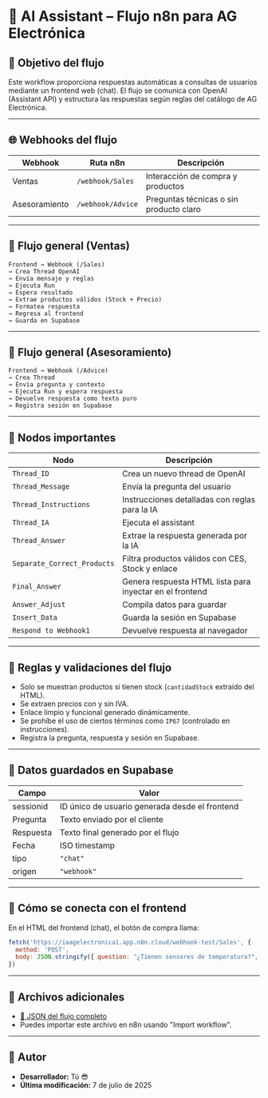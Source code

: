 # 🤖 AI Assistant – Flujo n8n para AG Electrónica

## 🎯 Objetivo del flujo

Este workflow proporciona respuestas automáticas a consultas de usuarios mediante un frontend web (chat). El flujo se comunica con OpenAI (Assistant API) y estructura las respuestas según reglas del catálogo de AG Electrónica.

---

## 🌐 Webhooks del flujo

| Webhook        | Ruta n8n                             | Descripción                             |
|----------------|--------------------------------------|-----------------------------------------|
| Ventas         | `/webhook/Sales`                     | Interacción de compra y productos       |
| Asesoramiento  | `/webhook/Advice`                    | Preguntas técnicas o sin producto claro |

---

## 🔄 Flujo general (Ventas)

```text
Frontend → Webhook (/Sales) 
→ Crea Thread OpenAI 
→ Envía mensaje y reglas 
→ Ejecuta Run 
→ Espera resultado 
→ Extrae productos válidos (Stock + Precio)
→ Formatea respuesta
→ Regresa al frontend
→ Guarda en Supabase
```

---

## 🔁 Flujo general (Asesoramiento)

```text
Frontend → Webhook (/Advice)
→ Crea Thread
→ Envia pregunta y contexto
→ Ejecuta Run y espera respuesta
→ Devuelve respuesta como texto puro
→ Registra sesión en Supabase
```

---

## 📌 Nodos importantes

| Nodo                 | Descripción                                               |
|----------------------|-----------------------------------------------------------|
| `Thread_ID`          | Crea un nuevo thread de OpenAI                            |
| `Thread_Message`     | Envía la pregunta del usuario                             |
| `Thread_Instructions`| Instrucciones detalladas con reglas para la IA           |
| `Thread_IA`          | Ejecuta el assistant                                       |
| `Thread_Answer`      | Extrae la respuesta generada por la IA                    |
| `Separate_Correct_Products` | Filtra productos válidos con CES, Stock y enlace   |
| `Final_Answer`       | Genera respuesta HTML lista para inyectar en el frontend  |
| `Answer_Adjust`      | Compila datos para guardar                                |
| `Insert_Data`        | Guarda la sesión en Supabase                              |
| `Respond to Webhook1`| Devuelve respuesta al navegador                           |

---

## 🧠 Reglas y validaciones del flujo

- Solo se muestran productos si tienen stock (`cantidadStock` extraído del HTML).
- Se extraen precios con y sin IVA.
- Enlace limpio y funcional generado dinámicamente.
- Se prohíbe el uso de ciertos términos como `IP67` (controlado en instrucciones).
- Registra la pregunta, respuesta y sesión en Supabase.

---

## 🧾 Datos guardados en Supabase

| Campo        | Valor                                        |
|--------------|----------------------------------------------|
| sessionid    | ID único de usuario generada desde el frontend |
| Pregunta     | Texto enviado por el cliente                  |
| Respuesta    | Texto final generado por el flujo             |
| Fecha        | ISO timestamp                                |
| tipo         | `"chat"`                                     |
| origen       | `"webhook"`                                  |

---

## 🔗 Cómo se conecta con el frontend

En el HTML del frontend (chat), el botón de compra llama:

```js
fetch('https://iaagelectronica1.app.n8n.cloud/webhook-test/Sales', {
  method: 'POST',
  body: JSON.stringify({ question: "¿Tienen sensores de temperatura?", sessionId: "cliente_123456" }),
})
```

---

## 📂 Archivos adicionales

- [📄 JSON del flujo completo](./n8n-flujos/AI_Assistant.json)
- Puedes importar este archivo en n8n usando "Import workflow".

---

## 👤 Autor

- **Desarrollador:** Tú 😎
- **Última modificación:** 7 de julio de 2025
